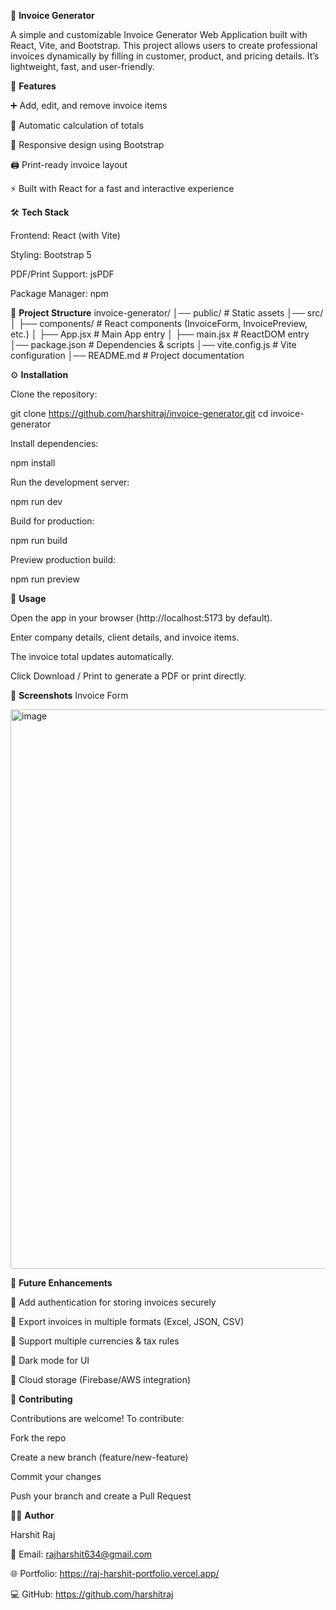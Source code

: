 📑 **Invoice Generator**

A simple and customizable Invoice Generator Web Application built with React, Vite, and Bootstrap. This project allows users to create professional invoices dynamically by filling in customer, product, and pricing details. It’s lightweight, fast, and user-friendly.




🚀 **Features**

➕ Add, edit, and remove invoice items

🧮 Automatic calculation of totals

🎨 Responsive design using Bootstrap

🖨️ Print-ready invoice layout

⚡ Built with React for a fast and interactive experience



🛠️ **Tech Stack**

Frontend: React (with Vite)

Styling: Bootstrap 5

PDF/Print Support: jsPDF

Package Manager: npm 




📂 **Project Structure**
invoice-generator/
│── public/             # Static assets
│── src/
│   ├── components/     # React components (InvoiceForm, InvoicePreview, etc.)
│   ├── App.jsx         # Main App entry
│   ├── main.jsx        # ReactDOM entry
│── package.json        # Dependencies & scripts
│── vite.config.js      # Vite configuration
│── README.md           # Project documentation




⚙️ **Installation**

Clone the repository:

git clone https://github.com/harshitraj/invoice-generator.git
cd invoice-generator


Install dependencies:

npm install


Run the development server:

npm run dev


Build for production:

npm run build


Preview production build:

npm run preview




🎨 **Usage**

Open the app in your browser (http://localhost:5173 by default).

Enter company details, client details, and invoice items.

The invoice total updates automatically.

Click Download / Print to generate a PDF or print directly.




📸 **Screenshots**
Invoice Form

<img width="1372" height="895" alt="image" src="https://github.com/user-attachments/assets/da1f7b05-4596-4383-90b7-b9f3af58682f" />




📌 **Future Enhancements**

🔹 Add authentication for storing invoices securely

🔹 Export invoices in multiple formats (Excel, JSON, CSV)

🔹 Support multiple currencies & tax rules

🔹 Dark mode for UI

🔹 Cloud storage (Firebase/AWS integration)




🤝 **Contributing**

Contributions are welcome! To contribute:

Fork the repo

Create a new branch (feature/new-feature)

Commit your changes

Push your branch and create a Pull Request





👨‍💻 **Author**

Harshit Raj

📧 Email: rajharshit634@gmail.com

🌐 Portfolio: https://raj-harshit-portfolio.vercel.app/

💻 GitHub: https://github.com/harshitraj
